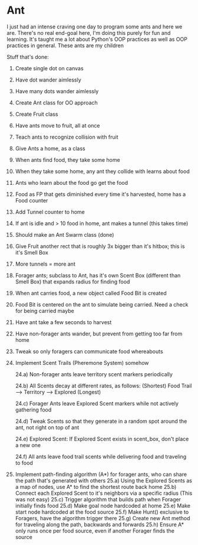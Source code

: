 # Ant
I just had an intense craving one day to program some ants and here we are. There's no real end-goal here, I'm doing this purely for fun and learning. It's taught me a lot about Python's OOP practices as well as OOP practices in general. These ants are my children

Stuff that's done:

1) Create single dot on canvas
2) Have dot wander aimlessly
3) Have many dots wander aimlessly
4) Create Ant class for OO approach
5) Create Fruit class
6) Have ants move to fruit, all at once
7) Teach ants to recognize collision with fruit
8) Give Ants a home, as a class
9) When ants find food, they take some home
10) When they take some home, any ant they collide with learns about food
11) Ants who learn about the food go get the food
12) Food as FP that gets diminished every time it's harvested, home has a Food counter
13) Add Tunnel counter to home
14) If ant is idle and > 10 food in home, ant makes a tunnel (this takes time)
15) Should make an Ant Swarm class (done)
16) Give Fruit another rect that is roughly 3x bigger than it's hitbox; this is it's Smell Box
17) More tunnels = more ant
18) Forager ants; subclass to Ant, has it's own Scent Box (different than Smell Box) that expands radius for finding food
19) When ant carries food, a new object called Food Bit is created
20) Food Bit is centered on the ant to simulate being carried. Need a check for being carried maybe
21) Have ant take a few seconds to harvest
22) Have non-forager ants wander, but prevent from getting too far from home
23) Tweak so only foragers can communicate food whereabouts
24) Implement Scent Trails (Pheremone System) somehow

    24.a) Non-forager ants leave territory scent markers periodically
    
    24.b) All Scents decay at different rates, as follows: (Shortest) Food Trail --> Territory --> Explored (Longest)
    
    24.c) Forager Ants leave Explored Scent markers while not actively gathering food
    
    24.d) Tweak Scents so that they generate in a random spot around the ant, not right on top of ant
    
    24.e) Explored Scent: If Explored Scent exists in scent_box, don't place a new one
    
    24.f) All ants leave food trail scents while delivering food and traveling to food
    
25) Implement path-finding algorithm (A*) for forager ants, who can share the path that's generated with others
  25.a) Using the Explored Scents as a map of nodes, use A* to find the shortest route back home
  25.b) Connect each Explored Scent to it's neighbors via a specific radius (This was not easy)
  25.c) Trigger algorithm that builds path when Forager initially finds food
  25.d) Make goal node hardcoded at home
  25.e) Make start node hardcoded at the food source
  25.f) Make Hunt() exclusive to Foragers, have the algorithm trigger there
  25.g) Create new Ant method for traveling along the path, backwards and forwards
  25.h) Ensure A* only runs once per food source, even if another Forager finds the source

